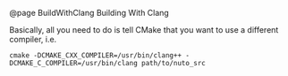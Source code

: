 @page BuildWithClang Building With Clang

Basically, all you need to do is tell CMake that you want to use a different
compiler, i.e.

    cmake -DCMAKE_CXX_COMPILER=/usr/bin/clang++ -DCMAKE_C_COMPILER=/usr/bin/clang path/to/nuto_src
